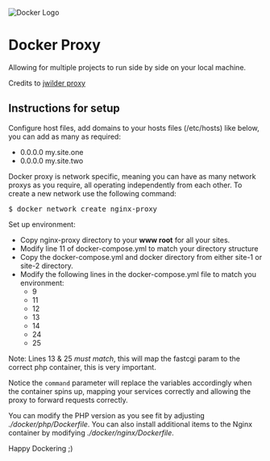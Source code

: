 ![Docker Logo](https://msdnshared.blob.core.windows.net/media/2017/10/docker.png "Docker Logo")


Docker Proxy
============

Allowing for multiple projects to run side by side on your local machine.  

Credits to [jwilder proxy](https://github.com/jwilder/nginx-proxy)

## Instructions for setup

Configure host files, add domains to your hosts files (/etc/hosts) like below, you can add as many as required:

- 0.0.0.0 my.site.one
- 0.0.0.0 my.site.two

Docker proxy is network specific, meaning you can have as many network proxys as you require, all operating independently from each other. To create a new network use the following command:

<pre>
$ docker network create nginx-proxy
</pre>

Set up environment:

- Copy nginx-proxy directory to your **www root** for all your sites.
- Modify line 11 of docker-compose.yml to match your directory structure 
- Copy the docker-compose.yml and docker directory from either site-1 or site-2 directory.
- Modify the following lines in the docker-compose.yml file to match you environment:
	- 9
	- 11 
	- 12 
	- 13 
	- 14
	- 24 
	- 25 

Note: Lines 13 & 25 _must match_, this will map the fastcgi param to the correct php container, this is very important.

Notice the <code>command</code> parameter will replace the variables accordingly when the container spins up, mapping your services correctly and allowing the proxy to forward requests correctly.

You can modify the PHP version as you see fit by adjusting _./docker/php/Dockerfile_.  You can also install additional items to the Nginx container by modifying _./docker/nginx/Dockerfile_.

Happy Dockering ;)

